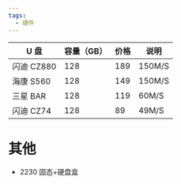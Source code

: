 ```yaml
---
tags:
  - 硬件
---
```



| U 盘      | 容量（GB） | 价格  | 说明     |
| -------- | ------ | --- | ------ |
| 闪迪 CZ880 | 128    | 189 | 150M/S |
| 海康 S560  | 128    | 149 | 150M/S |
| 三星 BAR   | 128    | 119 | 60M/S  |
| 闪迪 CZ74  | 128    | 89  | 49M/S  |
# 其他

- 2230 固态+硬盘盒
